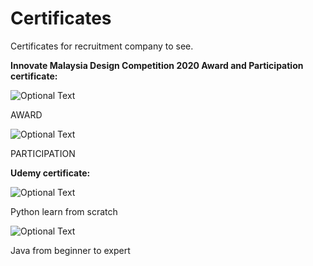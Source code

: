 # Certificates
 Certificates for recruitment company to see.
 
 **Innovate Malaysia Design Competition 2020 Award and Participation certificate:**
 
 
 ![Optional Text](../master/IMDC2020/Certificate_DreamCatcherDigitalBadgeAward.png)
 
 AWARD
 
 
 ![Optional Text](../master/IMDC2020/Certificate_DreamCatcherDigitalBadgeparticipation.png)
 
 PARTICIPATION
 
 **Udemy certificate:**
 
 
 ![Optional Text](../master/Udemy/Udemy_Java_LearnFromScratch_Certificate.jpg)
 
 Python learn from scratch
 
 
 ![Optional Text](../master/Udemy/Udemy_Python_GoFromBeginnerToExpert_Certificate.jpg)
 
 Java from beginner to expert
 
 
